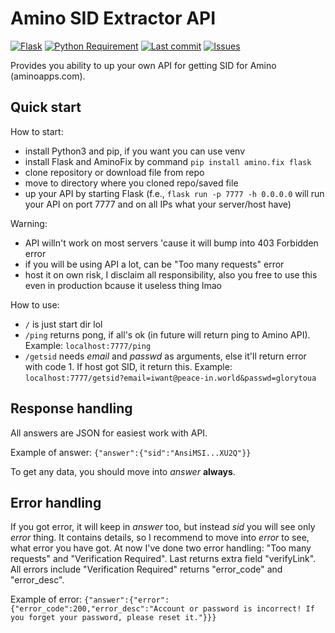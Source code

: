 # Amino SID Extractor API
[![Flask](https://img.shields.io/badge/flask-%23000.svg?style=for-the-badge&logo=flask&logoColor=white)](https://flask.palletsprojects.com/en/2.1.x/)
[![Python Requirement](https://img.shields.io/badge/python-%3E%3D3.7-informational?style=for-the-badge)](https://www.python.org/downloads/)
[![Last commit](https://img.shields.io/github/last-commit/toxichead/AminoSidExtractorAPI?style=for-the-badge)](https://github.com/toxichead/AminoSidExtractorAPI/commits/main) [![Issues](https://img.shields.io/github/issues/toxichead/AminoSidExtractorAPI?style=for-the-badge)](https://github.com/toxichead/AminoSidExtractorAPI/issues)

Provides you ability to up your own API for getting SID for Amino (aminoapps.com).

## Quick start
How to start:
- install Python3 and pip, if you want you can use venv
- install Flask and AminoFix by command ``pip install amino.fix flask``
- clone repository or download file from repo
- move to directory where you cloned repo/saved file
- up your API by starting Flask (f.e., ``flask run -p 7777 -h 0.0.0.0`` will run your API on port 7777 and on all IPs what your server/host have)

Warning:
- API willn't work on most servers 'cause it will bump into 403 Forbidden error
- if you will be using API a lot, can be "Too many requests" error
- host it on own risk, I disclaim all responsibility, also you free to use this even in production bcause it useless thing lmao

How to use:
- ``/`` is just start dir lol
- ``/ping`` returns pong, if all's ok (in future will return ping to Amino API).
Example: ``localhost:7777/ping``
- ``/getsid`` needs _email_ and _passwd_ as arguments, else it'll return error with code 1. If host got SID, it return this.
Example: ``localhost:7777/getsid?email=iwant@peace-in.world&passwd=glorytoua``

## Response handling
All answers are JSON for easiest work with API.

Example of answer: ``{"answer":{"sid":"AnsiMSI...XU2Q"}}``

To get any data, you should move into _answer_ **always**.

## Error handling
If you got error, it will keep in _answer_ too, but instead _sid_ you will see only _error_ thing. It contains details, so I recommend to move into _error_ to see, what error you have got. At now I've done two error handling: "Too many requests" and "Verification Required". Last returns extra field "verifyLink". All errors include "Verification Required" returns "error_code" and "error_desc".

Example of error: ``{"answer":{"error":{"error_code":200,"error_desc":"Account or password is incorrect! If you forget your password, please reset it."}}}``
